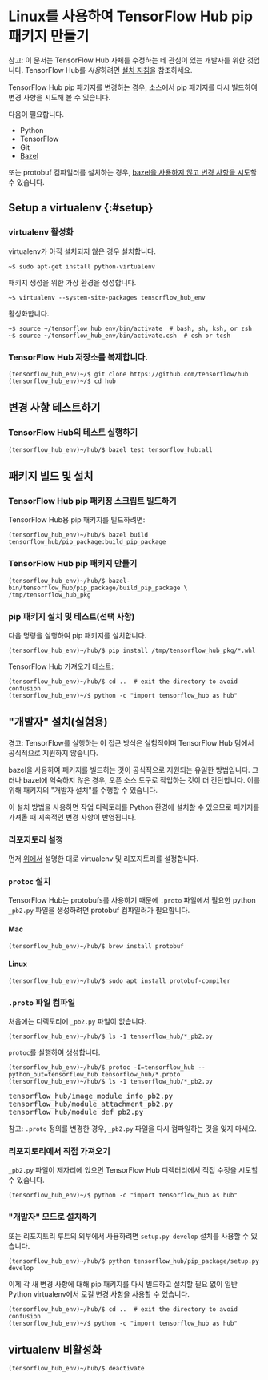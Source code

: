 <!--* freshness: { owner: 'akhorlin' reviewed: '2022-03-19' } *-->

<!-- Copyright 2018 The TensorFlow Hub Authors. All Rights Reserved.

Licensed under the Apache License, Version 2.0 (the "License");
you may not use this file except in compliance with the License.
You may obtain a copy of the License at

    http://www.apache.org/licenses/LICENSE-2.0

Unless required by applicable law or agreed to in writing, software
distributed under the License is distributed on an "AS IS" BASIS,
WITHOUT WARRANTIES OR CONDITIONS OF ANY KIND, either express or implied.
See the License for the specific language governing permissions and
limitations under the License.
=============================================================================-->

# Linux를 사용하여 TensorFlow Hub pip 패키지 만들기

참고: 이 문서는 TensorFlow Hub 자체를 수정하는 데 관심이 있는 개발자를 위한 것입니다. TensorFlow Hub를 *사용*하려면 [설치 지침](installation.md)을 참조하세요.

TensorFlow Hub pip 패키지를 변경하는 경우, 소스에서 pip 패키지를 다시 빌드하여 변경 사항을 시도해 볼 수 있습니다.

다음이 필요합니다.

- Python
- TensorFlow
- Git
- [Bazel](https://docs.bazel.build/versions/master/install.html)

또는 protobuf 컴파일러를 설치하는 경우, [bazel을 사용하지 않고 변경 사항을 시도](#develop)할 수 있습니다.

## Setup a virtualenv {:#setup}

### virtualenv 활성화

virtualenv가 아직 설치되지 않은 경우 설치합니다.

```shell
~$ sudo apt-get install python-virtualenv
```

패키지 생성을 위한 가상 환경을 생성합니다.

```shell
~$ virtualenv --system-site-packages tensorflow_hub_env
```

활성화합니다.

```shell
~$ source ~/tensorflow_hub_env/bin/activate  # bash, sh, ksh, or zsh
~$ source ~/tensorflow_hub_env/bin/activate.csh  # csh or tcsh
```

### TensorFlow Hub 저장소를 복제합니다.

```shell
(tensorflow_hub_env)~/$ git clone https://github.com/tensorflow/hub
(tensorflow_hub_env)~/$ cd hub
```

## 변경 사항 테스트하기

### TensorFlow Hub의 테스트 실행하기

```shell
(tensorflow_hub_env)~/hub/$ bazel test tensorflow_hub:all
```

## 패키지 빌드 및 설치

### TensorFlow Hub pip 패키징 스크립트 빌드하기

TensorFlow Hub용 pip 패키지를 빌드하려면:

```shell
(tensorflow_hub_env)~/hub/$ bazel build tensorflow_hub/pip_package:build_pip_package
```

### TensorFlow Hub pip 패키지 만들기

```shell
(tensorflow_hub_env)~/hub/$ bazel-bin/tensorflow_hub/pip_package/build_pip_package \
/tmp/tensorflow_hub_pkg
```

### pip 패키지 설치 및 테스트(선택 사항)

다음 명령을 실행하여 pip 패키지를 설치합니다.

```shell
(tensorflow_hub_env)~/hub/$ pip install /tmp/tensorflow_hub_pkg/*.whl
```

TensorFlow Hub 가져오기 테스트:

```shell
(tensorflow_hub_env)~/hub/$ cd ..  # exit the directory to avoid confusion
(tensorflow_hub_env)~/$ python -c "import tensorflow_hub as hub"
```

## "개발자" 설치(실험용)

<a id="develop"></a>

경고: TensorFlow를 실행하는 이 접근 방식은 실험적이며 TensorFlow Hub 팀에서 공식적으로 지원하지 않습니다.

bazel을 사용하여 패키지를 빌드하는 것이 공식적으로 지원되는 유일한 방법입니다. 그러나 bazel에 익숙하지 않은 경우, 오픈 소스 도구로 작업하는 것이 더 간단합니다. 이를 위해 패키지의 "개발자 설치"를 수행할 수 있습니다.

이 설치 방법을 사용하면 작업 디렉토리를 Python 환경에 설치할 수 있으므로 패키지를 가져올 때 지속적인 변경 사항이 반영됩니다.

### 리포지토리 설정

먼저 [위에서](#setup) 설명한 대로 virtualenv 및 리포지토리를 설정합니다.

### `protoc` 설치

TensorFlow Hub는 protobufs를 사용하기 때문에 `.proto` 파일에서 필요한 python `_pb2.py` 파일을 생성하려면 protobuf 컴파일러가 필요합니다.

#### Mac

```
(tensorflow_hub_env)~/hub/$ brew install protobuf
```

#### Linux

```
(tensorflow_hub_env)~/hub/$ sudo apt install protobuf-compiler
```

### `.proto` 파일 컴파일

처음에는 디렉토리에 `_pb2.py` 파일이 없습니다.

```
(tensorflow_hub_env)~/hub/$ ls -1 tensorflow_hub/*_pb2.py
```

`protoc`를 실행하여 생성합니다.

```
(tensorflow_hub_env)~/hub/$ protoc -I=tensorflow_hub --python_out=tensorflow_hub tensorflow_hub/*.proto
(tensorflow_hub_env)~/hub/$ ls -1 tensorflow_hub/*_pb2.py
```

<pre>tensorflow_hub/image_module_info_pb2.py
tensorflow_hub/module_attachment_pb2.py
tensorflow_hub/module_def_pb2.py
</pre>

참고: `.proto` 정의를 변경한 경우, `_pb2.py` 파일을 다시 컴파일하는 것을 잊지 마세요.

### 리포지토리에서 직접 가져오기

`_pb2.py` 파일이 제자리에 있으면 TensorFlow Hub 디렉터리에서 직접 수정을 시도할 수 있습니다.

```
(tensorflow_hub_env)~/$ python -c "import tensorflow_hub as hub"
```

### "개발자" 모드로 설치하기

또는 리포지토리 루트의 외부에서 사용하려면 `setup.py develop` 설치를 사용할 수 있습니다.

```
(tensorflow_hub_env)~/hub/$ python tensorflow_hub/pip_package/setup.py develop
```

이제 각 새 변경 사항에 대해 pip 패키지를 다시 빌드하고 설치할 필요 없이 일반 Python virtualenv에서 로컬 변경 사항을 사용할 수 있습니다.

```shell
(tensorflow_hub_env)~/hub/$ cd ..  # exit the directory to avoid confusion
(tensorflow_hub_env)~/$ python -c "import tensorflow_hub as hub"
```

## virtualenv 비활성화

```shell
(tensorflow_hub_env)~/hub/$ deactivate
```

